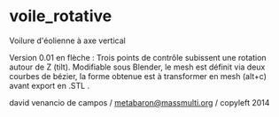 voile_rotative
==============

Voilure d'éolienne à axe vertical

Version 0.01 en flèche : Trois points de contrôle subissent une rotation autour de Z (tilt). Modifiable sous Blender, le mesh est définit via deux courbes de bézier, la forme obtenue est à transformer en mesh (alt+c) avant export en .STL .

david venancio de campos / metabaron@massmulti.org / copyleft 2014
